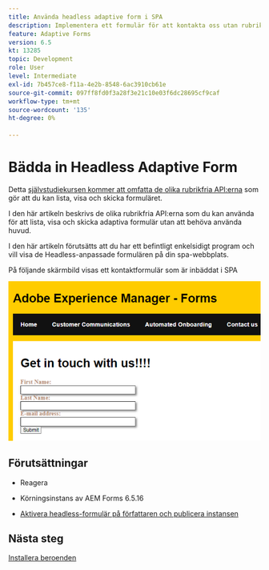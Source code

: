 ```yaml
---
title: Använda headless adaptive form i SPA
description: Implementera ett formulär för att kontakta oss utan rubrik i SPA
feature: Adaptive Forms
version: 6.5
kt: 13285
topic: Development
role: User
level: Intermediate
exl-id: 7b457ce8-f11a-4e2b-8548-6ac3910cb61e
source-git-commit: 097ff8fd0f3a28f3e21c10e03f6dc28695cf9caf
workflow-type: tm+mt
source-wordcount: '135'
ht-degree: 0%

---
```


# Bädda in Headless Adaptive Form

Detta [självstudiekursen kommer att omfatta de olika rubrikfria API:erna](https://opensource.adobe.com/aem-forms-af-runtime/api/#section/Introduction) som gör att du kan lista, visa och skicka formuläret.

I den här artikeln beskrivs de olika rubrikfria API:erna som du kan använda för att lista, visa och skicka adaptiva formulär utan att behöva använda huvud.

I den här artikeln förutsätts att du har ett befintligt enkelsidigt program och vill visa de Headless-anpassade formulären på din spa-webbplats.

På följande skärmbild visas ett kontaktformulär som är inbäddat i SPA

![contact-us-form](./assets/contact-us-form.png)

## Förutsättningar

* Reagera

* Körningsinstans av AEM Forms 6.5.16

* [Aktivera headless-formulär på författaren och publicera instansen](https://experienceleague.adobe.com/docs/experience-manager-headless-adaptive-forms/using/quick-setup/enable-headless-adaptive-forms-and-core-components.html?lang=en)

## Nästa steg

[Installera beroenden](./install-af-react-libraries.md)
